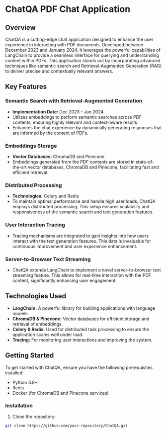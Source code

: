 # ChatQA PDF Chat Application

## Overview

ChatQA is a cutting-edge chat application designed to enhance the user experience in interacting with PDF documents. Developed between December 2023 and January 2024, it leverages the powerful capabilities of LangChain to provide a seamless interface for querying and understanding content within PDFs. This application stands out by incorporating advanced techniques like semantic search and Retrieval-Augmented Generation (RAG) to deliver precise and contextually relevant answers.

## Key Features

### Semantic Search with Retrieval-Augmented Generation

- **Implementation Date:** Dec 2023 - Jan 2024
- Utilizes embeddings to perform semantic searches across PDF contents, ensuring highly relevant and context-aware results.
- Enhances the chat experience by dynamically generating responses that are informed by the content of PDFs.

### Embeddings Storage

- **Vector Databases:** ChromaDB and Pinecone
- Embeddings generated from the PDF contents are stored in state-of-the-art vector databases, ChromaDB and Pinecone, facilitating fast and efficient retrieval.

### Distributed Processing

- **Technologies:** Celery and Redis
- To maintain optimal performance and handle high user loads, ChatQA employs distributed processing. This setup ensures scalability and responsiveness of the semantic search and text generation features.

### User Interaction Tracing

- Tracing mechanisms are integrated to gain insights into how users interact with the text generation features. This data is invaluable for continuous improvement and user experience enhancement.

### Server-to-Browser Text Streaming

- ChatQA extends LangChain to implement a novel server-to-browser text streaming feature. This allows for real-time interaction with the PDF content, significantly enhancing user engagement.

## Technologies Used

- **LangChain:** A powerful library for building applications with language models.
- **ChromaDB & Pinecone:** Vector databases for efficient storage and retrieval of embeddings.
- **Celery & Redis:** Used for distributed task processing to ensure the application scales well under load.
- **Tracing:** For monitoring user interactions and improving the system.

## Getting Started

To get started with ChatQA, ensure you have the following prerequisites installed:

- Python 3.8+
- Redis
- Docker (for ChromaDB and Pinecone services)

### Installation

1. Clone the repository:
```bash
git clone https://github.com/your-repository/ChatQA.git

